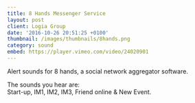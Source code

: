 ```yaml
---
title: 8 Hands Messenger Service
layout: post
client: Logia Group
date: '2016-10-26 20:51:25 +0100'
thumbnail: /images/thumbnails/8hands.png
category: sound
embed: https://player.vimeo.com/video/24020901
---
```

Alert sounds for 8 hands, a social network aggregator software.

The sounds you hear are:  
Start-up, IM1, IM2, IM3, Friend online & New Event.
